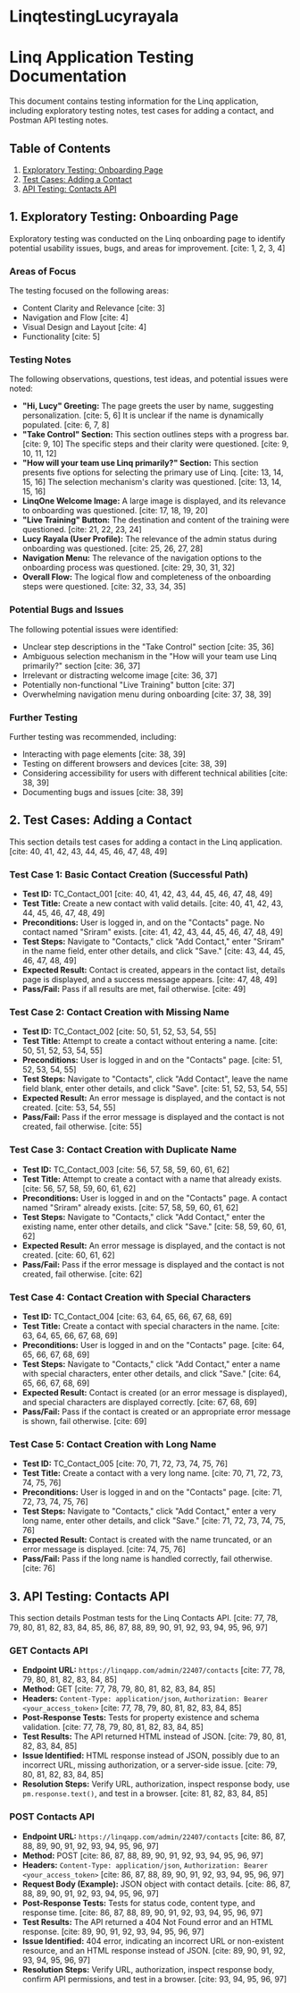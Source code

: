 # LinqtestingLucyrayala
# Linq Application Testing Documentation

This document contains testing information for the Linq application, including exploratory testing notes, test cases for adding a contact, and Postman API testing notes.

## Table of Contents

1.  [Exploratory Testing: Onboarding Page](#exploratory-testing-onboarding-page)
2.  [Test Cases: Adding a Contact](#test-cases-adding-a-contact)
3.  [API Testing: Contacts API](#api-testing-contacts-api)

## 1. Exploratory Testing: Onboarding Page

Exploratory testing was conducted on the Linq onboarding page to identify potential usability issues, bugs, and areas for improvement. [cite: 1, 2, 3, 4]

###   Areas of Focus

The testing focused on the following areas:

* Content Clarity and Relevance [cite: 3]
* Navigation and Flow [cite: 4]
* Visual Design and Layout [cite: 4]
* Functionality [cite: 5]

###   Testing Notes

The following observations, questions, test ideas, and potential issues were noted:

* **"Hi, Lucy" Greeting:** The page greets the user by name, suggesting personalization. [cite: 5, 6] It is unclear if the name is dynamically populated. [cite: 6, 7, 8]
* **"Take Control" Section:** This section outlines steps with a progress bar. [cite: 9, 10] The specific steps and their clarity were questioned. [cite: 9, 10, 11, 12]
* **"How will your team use Linq primarily?" Section:** This section presents five options for selecting the primary use of Linq. [cite: 13, 14, 15, 16] The selection mechanism's clarity was questioned. [cite: 13, 14, 15, 16]
* **LinqOne Welcome Image:** A large image is displayed, and its relevance to onboarding was questioned. [cite: 17, 18, 19, 20]
* **"Live Training" Button:** The destination and content of the training were questioned. [cite: 21, 22, 23, 24]
* **Lucy Rayala (User Profile):** The relevance of the admin status during onboarding was questioned. [cite: 25, 26, 27, 28]
* **Navigation Menu:** The relevance of the navigation options to the onboarding process was questioned. [cite: 29, 30, 31, 32]
* **Overall Flow:** The logical flow and completeness of the onboarding steps were questioned. [cite: 32, 33, 34, 35]

###   Potential Bugs and Issues

The following potential issues were identified:

* Unclear step descriptions in the "Take Control" section [cite: 35, 36]
* Ambiguous selection mechanism in the "How will your team use Linq primarily?" section [cite: 36, 37]
* Irrelevant or distracting welcome image [cite: 36, 37]
* Potentially non-functional "Live Training" button [cite: 37]
* Overwhelming navigation menu during onboarding [cite: 37, 38, 39]

###   Further Testing

Further testing was recommended, including:

* Interacting with page elements [cite: 38, 39]
* Testing on different browsers and devices [cite: 38, 39]
* Considering accessibility for users with different technical abilities [cite: 38, 39]
* Documenting bugs and issues [cite: 38, 39]

## 2. Test Cases: Adding a Contact

This section details test cases for adding a contact in the Linq application. [cite: 40, 41, 42, 43, 44, 45, 46, 47, 48, 49]

###   Test Case 1: Basic Contact Creation (Successful Path)

* **Test ID:** TC\_Contact\_001 [cite: 40, 41, 42, 43, 44, 45, 46, 47, 48, 49]
* **Test Title:** Create a new contact with valid details. [cite: 40, 41, 42, 43, 44, 45, 46, 47, 48, 49]
* **Preconditions:** User is logged in, and on the "Contacts" page. No contact named "Sriram" exists. [cite: 41, 42, 43, 44, 45, 46, 47, 48, 49]
* **Test Steps:** Navigate to "Contacts," click "Add Contact," enter "Sriram" in the name field, enter other details, and click "Save." [cite: 43, 44, 45, 46, 47, 48, 49]
* **Expected Result:** Contact is created, appears in the contact list, details page is displayed, and a success message appears. [cite: 47, 48, 49]
* **Pass/Fail:** Pass if all results are met, fail otherwise. [cite: 49]

###   Test Case 2: Contact Creation with Missing Name

* **Test ID:** TC\_Contact\_002 [cite: 50, 51, 52, 53, 54, 55]
* **Test Title:** Attempt to create a contact without entering a name. [cite: 50, 51, 52, 53, 54, 55]
* **Preconditions:** User is logged in and on the "Contacts" page. [cite: 51, 52, 53, 54, 55]
* **Test Steps:** Navigate to "Contacts", click "Add Contact", leave the name field blank, enter other details, and click "Save". [cite: 51, 52, 53, 54, 55]
* **Expected Result:** An error message is displayed, and the contact is not created. [cite: 53, 54, 55]
* **Pass/Fail:** Pass if the error message is displayed and the contact is not created, fail otherwise. [cite: 55]

###   Test Case 3: Contact Creation with Duplicate Name

* **Test ID:** TC\_Contact\_003 [cite: 56, 57, 58, 59, 60, 61, 62]
* **Test Title:** Attempt to create a contact with a name that already exists. [cite: 56, 57, 58, 59, 60, 61, 62]
* **Preconditions:** User is logged in and on the "Contacts" page. A contact named "Sriram" already exists. [cite: 57, 58, 59, 60, 61, 62]
* **Test Steps:** Navigate to "Contacts," click "Add Contact," enter the existing name, enter other details, and click "Save." [cite: 58, 59, 60, 61, 62]
* **Expected Result:** An error message is displayed, and the contact is not created. [cite: 60, 61, 62]
* **Pass/Fail:** Pass if the error message is displayed and the contact is not created, fail otherwise. [cite: 62]

###   Test Case 4: Contact Creation with Special Characters

* **Test ID:** TC\_Contact\_004 [cite: 63, 64, 65, 66, 67, 68, 69]
* **Test Title:** Create a contact with special characters in the name. [cite: 63, 64, 65, 66, 67, 68, 69]
* **Preconditions:** User is logged in and on the "Contacts" page. [cite: 64, 65, 66, 67, 68, 69]
* **Test Steps:** Navigate to "Contacts," click "Add Contact," enter a name with special characters, enter other details, and click "Save." [cite: 64, 65, 66, 67, 68, 69]
* **Expected Result:** Contact is created (or an error message is displayed), and special characters are displayed correctly. [cite: 67, 68, 69]
* **Pass/Fail:** Pass if the contact is created or an appropriate error message is shown, fail otherwise. [cite: 69]

###   Test Case 5: Contact Creation with Long Name

* **Test ID:** TC\_Contact\_005 [cite: 70, 71, 72, 73, 74, 75, 76]
* **Test Title:** Create a contact with a very long name. [cite: 70, 71, 72, 73, 74, 75, 76]
* **Preconditions:** User is logged in and on the "Contacts" page. [cite: 71, 72, 73, 74, 75, 76]
* **Test Steps:** Navigate to "Contacts," click "Add Contact," enter a very long name, enter other details, and click "Save." [cite: 71, 72, 73, 74, 75, 76]
* **Expected Result:** Contact is created with the name truncated, or an error message is displayed. [cite: 74, 75, 76]
* **Pass/Fail:** Pass if the long name is handled correctly, fail otherwise. [cite: 76]

## 3. API Testing: Contacts API

This section details Postman tests for the Linq Contacts API. [cite: 77, 78, 79, 80, 81, 82, 83, 84, 85, 86, 87, 88, 89, 90, 91, 92, 93, 94, 95, 96, 97]

###   GET Contacts API

* **Endpoint URL:** `https://linqapp.com/admin/22407/contacts` [cite: 77, 78, 79, 80, 81, 82, 83, 84, 85]
* **Method:** GET [cite: 77, 78, 79, 80, 81, 82, 83, 84, 85]
* **Headers:** `Content-Type: application/json`, `Authorization: Bearer <your_access_token>` [cite: 77, 78, 79, 80, 81, 82, 83, 84, 85]
* **Post-Response Tests:** Tests for property existence and schema validation. [cite: 77, 78, 79, 80, 81, 82, 83, 84, 85]
* **Test Results:** The API returned HTML instead of JSON. [cite: 79, 80, 81, 82, 83, 84, 85]
* **Issue Identified:** HTML response instead of JSON, possibly due to an incorrect URL, missing authorization, or a server-side issue. [cite: 79, 80, 81, 82, 83, 84, 85]
* **Resolution Steps:** Verify URL, authorization, inspect response body, use `pm.response.text()`, and test in a browser. [cite: 81, 82, 83, 84, 85]

###   POST Contacts API

* **Endpoint URL:** `https://linqapp.com/admin/22407/contacts` [cite: 86, 87, 88, 89, 90, 91, 92, 93, 94, 95, 96, 97]
* **Method:** POST [cite: 86, 87, 88, 89, 90, 91, 92, 93, 94, 95, 96, 97]
* **Headers:** `Content-Type: application/json`, `Authorization: Bearer <your_access_token>` [cite: 86, 87, 88, 89, 90, 91, 92, 93, 94, 95, 96, 97]
* **Request Body (Example):** JSON object with contact details. [cite: 86, 87, 88, 89, 90, 91, 92, 93, 94, 95, 96, 97]
* **Post-Response Tests:** Tests for status code, content type, and response time. [cite: 86, 87, 88, 89, 90, 91, 92, 93, 94, 95, 96, 97]
* **Test Results:** The API returned a 404 Not Found error and an HTML response. [cite: 89, 90, 91, 92, 93, 94, 95, 96, 97]
* **Issue Identified:** 404 error, indicating an incorrect URL or non-existent resource, and an HTML response instead of JSON. [cite: 89, 90, 91, 92, 93, 94, 95, 96, 97]
* **Resolution Steps:** Verify URL, authorization, inspect response body, confirm API permissions, and test in a browser. [cite: 93, 94, 95, 96, 97]
